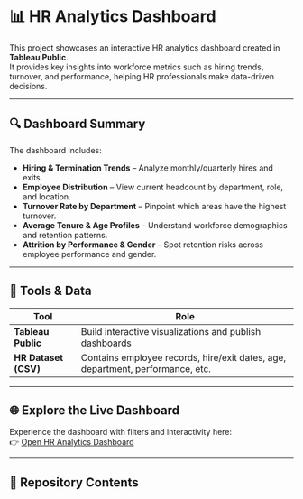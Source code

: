 # 📊 HR Analytics Dashboard

This project showcases an interactive HR analytics dashboard created in **Tableau Public**.  
It provides key insights into workforce metrics such as hiring trends, turnover, and performance, helping HR professionals make data-driven decisions.

---

## 🔍 Dashboard Summary

The dashboard includes:
- **Hiring & Termination Trends** – Analyze monthly/quarterly hires and exits.
- **Employee Distribution** – View current headcount by department, role, and location.
- **Turnover Rate by Department** – Pinpoint which areas have the highest turnover.
- **Average Tenure & Age Profiles** – Understand workforce demographics and retention patterns.
- **Attrition by Performance & Gender** – Spot retention risks across employee performance and gender.

---

## 🧰 Tools & Data

| Tool         | Role |
|--------------|------|
| **Tableau Public** | Build interactive visualizations and publish dashboards |
| **HR Dataset (CSV)** | Contains employee records, hire/exit dates, age, department, performance, etc. |

---

## 🌐 Explore the Live Dashboard

Experience the dashboard with filters and interactivity here:  
👉 [Open HR Analytics Dashboard](https://public.tableau.com/app/profile/daniel.hernandes.gomes/viz/Dashboard_17498271699760/HRAnalyticsDashboard?publish=yes)

---

## 📁 Repository Contents

